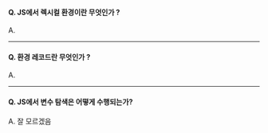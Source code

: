 #### Q. JS에서 렉시컬 환경이란 무엇인가 ?
A.
______________________________________________
#### Q. 환경 레코드란 무엇인가 ?
A.
______________________________________________
#### Q. JS에서 변수 탐색은 어떻게 수행되는가?
A. 잘 모르겠음
